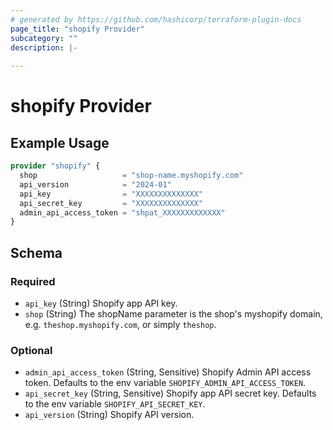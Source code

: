 ```yaml
---
# generated by https://github.com/hashicorp/terraform-plugin-docs
page_title: "shopify Provider"
subcategory: ""
description: |-
  
---
```


# shopify Provider



## Example Usage

```terraform
provider "shopify" {
  shop                   = "shop-name.myshopify.com"
  api_version            = "2024-01"
  api_key                = "XXXXXXXXXXXXXX"
  api_secret_key         = "XXXXXXXXXXXXXX"
  admin_api_access_token = "shpat_XXXXXXXXXXXXX"
}
```

<!-- schema generated by tfplugindocs -->
## Schema

### Required

- `api_key` (String) Shopify app API key.
- `shop` (String) The shopName parameter is the shop's myshopify domain, e.g. `theshop.myshopify.com`, or simply `theshop`.

### Optional

- `admin_api_access_token` (String, Sensitive) Shopify Admin API access token.  Defaults to the env variable `SHOPIFY_ADMIN_API_ACCESS_TOKEN`.
- `api_secret_key` (String, Sensitive) Shopify app API secret key. Defaults to the env variable `SHOPIFY_API_SECRET_KEY`.
- `api_version` (String) Shopify API version.
